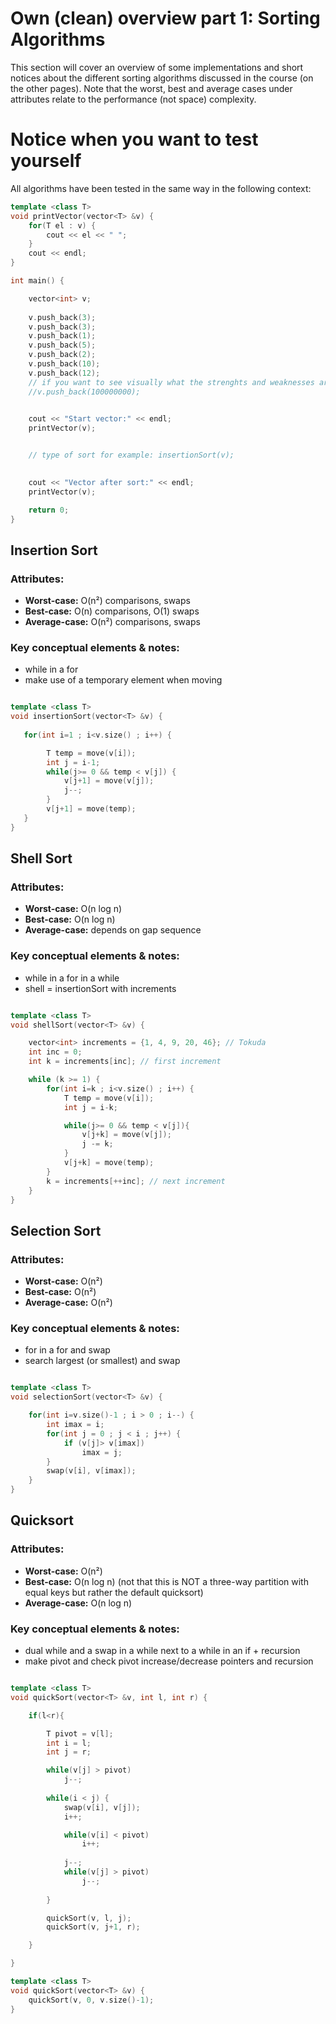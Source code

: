 # Own (clean) overview part 1: Sorting Algorithms

This section will cover an overview of some implementations and short notices about the different sorting algorithms discussed in the course (on the other pages). Note that the worst, best and average cases under attributes relate to the performance (not space) complexity.


# Notice when you want to test yourself

All algorithms have been tested in the same way in the following context:

```cpp 
template <class T>
void printVector(vector<T> &v) {
    for(T el : v) {
        cout << el << " ";
    }
    cout << endl;
}

int main() {

    vector<int> v;
    
    v.push_back(3);
    v.push_back(3);
    v.push_back(1);
    v.push_back(5);
    v.push_back(2);
    v.push_back(10);
    v.push_back(12);
    // if you want to see visually what the strenghts and weaknesses are of some algorithms
    //v.push_back(100000000); 
    

    cout << "Start vector:" << endl;
    printVector(v);


    // type of sort for example: insertionSort(v);

    
    cout << "Vector after sort:" << endl;
    printVector(v);

    return 0;
}

```


## Insertion Sort 

### Attributes:

- **Worst-case:** O(n²) comparisons, swaps
- **Best-case:** O(n) comparisons, O(1) swaps
- **Average-case:** O(n²) comparisons, swaps 

### Key conceptual elements & notes:

- while in a for 
- make use of a temporary element when moving


```cpp

template <class T>
void insertionSort(vector<T> &v) {
    
   for(int i=1 ; i<v.size() ; i++) {

        T temp = move(v[i]);
        int j = i-1;
        while(j>= 0 && temp < v[j]) {
            v[j+1] = move(v[j]);
            j--;
        }
        v[j+1] = move(temp);
   }
}

```


## Shell Sort 

### Attributes:

- **Worst-case:** O(n log n)
- **Best-case:** O(n log n) 
- **Average-case:** depends on gap sequence 

### Key conceptual elements & notes:

- while in a for in a while
- shell = insertionSort with increments 



```cpp

template <class T>
void shellSort(vector<T> &v) {

    vector<int> increments = {1, 4, 9, 20, 46}; // Tokuda
    int inc = 0; 
    int k = increments[inc]; // first increment

    while (k >= 1) {
        for(int i=k ; i<v.size() ; i++) {
            T temp = move(v[i]);
            int j = i-k;

            while(j>= 0 && temp < v[j]){
                v[j+k] = move(v[j]);
                j -= k;
            }
            v[j+k] = move(temp);
        }
        k = increments[++inc]; // next increment
    }
}


```


## Selection Sort 

### Attributes:

- **Worst-case:** O(n²)
- **Best-case:** O(n²)
- **Average-case:** O(n²)

### Key conceptual elements & notes:

- for in a for and swap
- search largest (or smallest) and swap 



```cpp

template <class T>
void selectionSort(vector<T> &v) {

    for(int i=v.size()-1 ; i > 0 ; i--) {
        int imax = i;
        for(int j = 0 ; j < i ; j++) {
            if (v[j]> v[imax])
                imax = j;
        }
        swap(v[i], v[imax]);
    }
}

```


## Quicksort 

### Attributes:

- **Worst-case:** O(n²)
- **Best-case:** O(n log n) (not that this is NOT a three-way partition with equal keys but rather the default quicksort)
- **Average-case:** O(n log n)

### Key conceptual elements & notes:

- dual while and a swap in a while next to a while in an if + recursion
- make pivot and check pivot increase/decrease pointers and recursion


```cpp

template <class T>
void quickSort(vector<T> &v, int l, int r) {

    if(l<r){

        T pivot = v[l];
        int i = l;
        int j = r;

        while(v[j] > pivot)
            j--;
        
        while(i < j) {
            swap(v[i], v[j]);
            i++;

            while(v[i] < pivot)
                i++;
            
            j--;
            while(v[j] > pivot)
                j--;
            
        }

        quickSort(v, l, j);
        quickSort(v, j+1, r);

    }

}

template <class T>
void quickSort(vector<T> &v) {
    quickSort(v, 0, v.size()-1);
}


```